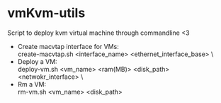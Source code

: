 # vmKvm-utils
Script to deploy kvm virtual machine through commandline &lt;3

- Create macvtap interface for VMs:\
    create-macvtap.sh <interface_name> <ethernet_interface_base>
\
- Deploy a VM:\
    deploy-vm.sh <vm_name> <cpus> <ram(MB)> <disk_path> <netwokr_interface>
\
- Rm a VM:\
    rm-vm.sh <vm_name> <disk_path>
